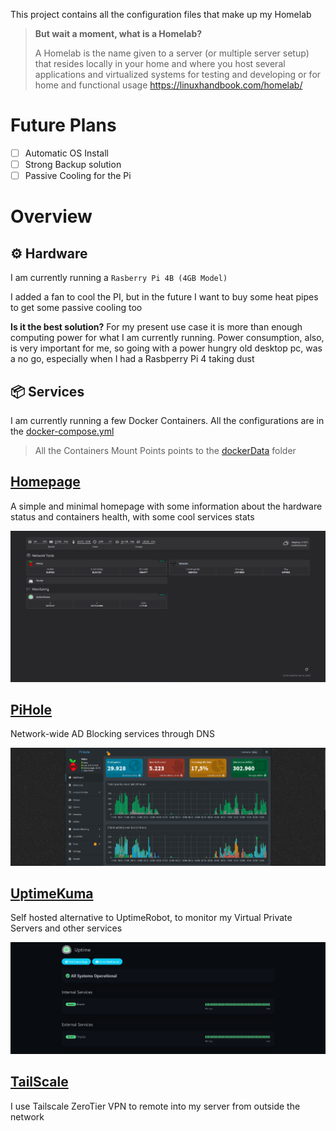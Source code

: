 This project contains all the configuration files that make up my Homelab

> **But wait a moment, what is a Homelab?**
> 
> A Homelab is the name given to a server (or multiple server setup) that resides locally in your home and where you host several applications and virtualized systems for testing and developing or for home and functional usage
> https://linuxhandbook.com/homelab/
# Future Plans
- [ ] Automatic OS Install
- [ ] Strong Backup solution
- [ ] Passive Cooling for the Pi
# Overview
## ⚙️ Hardware
I am currently running a ```Rasberry Pi 4B (4GB Model)```

I added a fan to cool the PI, but in the future I want to buy some heat pipes to get some passive cooling too

**Is it the best solution?**
For my present use case it is more than enough computing power for what I am currently running. Power consumption, also, is very important for me, so going with a power hungry old desktop pc, was a no go, especially when I had a Rasbperry Pi 4 taking dust
## 📦 Services
I am currently running a few Docker Containers. All the configurations are in the [docker-compose.yml](https://github.com/Mat12143/HomeLab/blob/main/docker-compose.yaml)

> All the Containers Mount Points points to the [dockerData](https://github.com/Mat12143/HomeLab/blob/main/dockerData) folder
## [Homepage](https://github.com/gethomepage/homepage)
A simple and minimal homepage with some information about the hardware status and containers health, with some cool services stats

![](https://github.com/Mat12143/HomeLab/blob/main/docs/img/homepage.png)
## [PiHole](https://github.com/pi-hole/docker-pi-hole)
Network-wide AD Blocking services through DNS

![](https://github.com/Mat12143/HomeLab/blob/main/docs/img/pihole.png)
## [UptimeKuma](https://github.com/louislam/uptime-kuma)
Self hosted alternative to UptimeRobot, to monitor my Virtual Private Servers and other services

![](https://github.com/Mat12143/HomeLab/blob/main/docs/img/uptimeKuma.png)
## [TailScale](https://tailscale.com)
I use Tailscale ZeroTier VPN to remote into my server from outside the network
